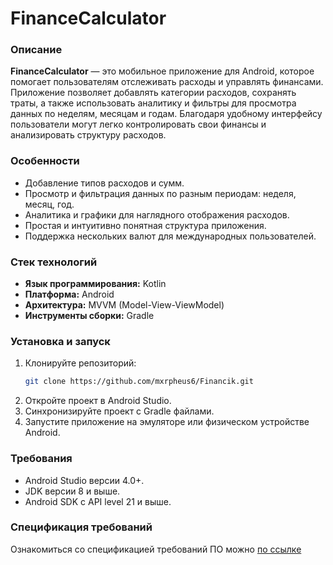 # FinanceCalculator

### Описание

**FinanceCalculator** — это мобильное приложение для Android, которое помогает пользователям отслеживать расходы и управлять финансами. Приложение позволяет добавлять категории расходов, сохранять траты, а также использовать аналитику и фильтры для просмотра данных по неделям, месяцам и годам. Благодаря удобному интерфейсу пользователи могут легко контролировать свои финансы и анализировать структуру расходов.

### Особенности

- Добавление типов расходов и сумм.
- Просмотр и фильтрация данных по разным периодам: неделя, месяц, год.
- Аналитика и графики для наглядного отображения расходов.
- Простая и интуитивно понятная структура приложения.
- Поддержка нескольких валют для международных пользователей.

### Стек технологий

- **Язык программирования:** Kotlin
- **Платформа:** Android
- **Архитектура:** MVVM (Model-View-ViewModel)
- **Инструменты сборки:** Gradle

### Установка и запуск

1. Клонируйте репозиторий:
   ```bash
   git clone https://github.com/mxrpheus6/Financik.git
2. Откройте проект в Android Studio.
3. Синхронизируйте проект с Gradle файлами.
4. Запустите приложение на эмуляторе или физическом устройстве Android.

### Требования

- Android Studio версии 4.0+.
- JDK версии 8 и выше.
- Android SDK с API level 21 и выше.

### Спецификация требований

Ознакомиться со спецификацией требований ПО можно [по ссылке](https://github.com/mxrpheus6/Financik/blob/master/Requirements/SRS.md)

